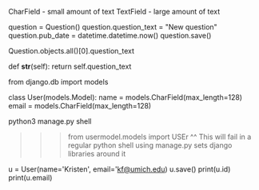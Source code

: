 CharField - small amount of text
TextField - large amount of text

<!-- This is how you add to a model -->
<!-- You must fill out each attribute before saving, Question has question_text and pub_date, fill both those out and you can add -->
question = Question()
question.question_text = "New question"
question.pub_date = datetime.datetime.now()
question.save()

<!-- gets specific data -->
Question.objects.all()[0].question_text

<!-- This returns actual text instead of object -->
def __str__(self):
    return self.question_text



from django.db import models

<!-- Defining model -->
class User(models.Model):
    <!-- Attributes below -->
    name = models.CharField(max_length=128)
    email = models.CharField(max_length=128)

python3 manage.py shell 
>>> from usermodel.models import USEr
^^ This will fail in a regular python shell
using manage.py sets django libraries around it

<!-- CONSTRUCTOR CALL -->
u = User(name='Kristen', email='kf@umich.edu)
u.save()
print(u.id)
print(u.email)


<!-- FIGURE out how to store images on another server, and keep app seperate -->
<!-- That’s what django.contrib.staticfiles is for: it collects static files from each of your applications (and any other places you specify) into a single location that can easily be served in production. -->
